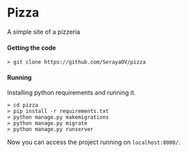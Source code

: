# Pizza
A simple site of a pizzeria

#### Getting the code
```
> git clone https://github.com/SerayaOV/pizza
```

#### Running

Installing python requirements and running it.

```
> cd pizza
> pip install -r requirements.txt
> python manage.py makemigrations
> python manage.py migrate
> python manage.py runserver

```

Now you can access the project running on `localhost:8000/`.
